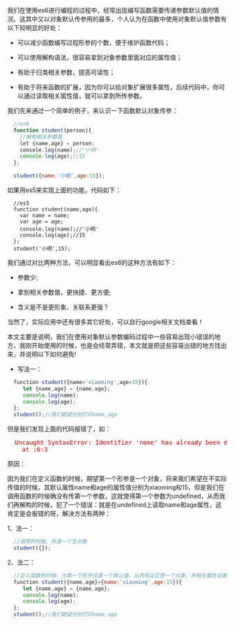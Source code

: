 我们在使用es6进行编程的过程中，经常出现编写函数需要传递参数默认值的情况。这其中又以对象默认传参用的最多，个人认为在函数中使用对象默认值参数有以下较明显的好处：

* 可以减少函数编写过程形参的个数，便于维护函数代码；

* 可以使用解构语法，很容易拿到对象参数里面对应的属性值；

* 有助于归类相关参数，提高可读性；

* 有助于将来函数的扩展，因为你可以给对象扩展很多属性，后续代码中，你可以通过读取相关属性值，就可以拿到所传参数。

我们先来通过一个简单的例子，来认识一下函数默认对象传参：

```javascript
  //es6
  function student(person){
    //解构相关参数值
    let {name,age} = person;
    console.log(name);//'小明'
    console.log(age);//15
  };
  
  student({name:'小明',age:15});
```
如果用es5来实现上面的功能，代码如下：

```javasript
  //es5
  function student(name,age){
    var name = name;
    var age = age;
    console.log(name);//'小明'
    console.log(age);//15
  };
  student('小明',15);
```

我们通过对比两种方法，可以明显看出es6的这种方法有如下：

- 参数少;

- 拿到相关参数值，更快捷、更方便;

- 含义是不是更形象、关联系更强？

当然了，实际应用中还有很多其它好处，可以自行google相关文档查看！

本文主要是说明，我们在使用对象默认参数编码过程中一些容易出现小错误的地方，我刚开始使用的时候，也是会经常弄错，本文就是把这些容易出错的地方找出来，并说明以下如何避免!

* 写法一：

```javascript
  function student({name='xiaoming',age=15}){
     let {name,age} = {name,age};
     console.log(name);
     console.log(age);
  };
  student();//我们期望分别打印name,age
``` 

但是我们发现上面的代码报错了，如：


<pre style="color:#c00;">
  Uncaught SyntaxError: Identifier 'name' has already been declared
    at <anonymous>:6:3
</pre>

原因：

因为我们在定义函数的时候，期望第一个形参是一个对象，将来我们希望在不实际传值的时候，其默认属性name和age的属性值分别为xiaoming和15，但是我们在调用函数的时候确没有传第一个参数，这就使得第一个参数为undefined，从而我们再解构的时候，犯了一个错误：就是在undefined上读取name和age属性，这肯定是会报错的呀，解决方法有两种：

1、法一：

```javascript
  //调用的时候，传递一个空对象
  student({});
```

2、法二：

```javascript
  //定义函数的时候，为第一个形参设置一个默认值，从而保证它是一个对象，并相关属性设置默认值
  function student({name,age}={name:'xiaoming',age:15}){
     let {name,age} = {name,age};
     console.log(name);
     console.log(age);
  };
  student();//我们期望分别打印name,age
```




